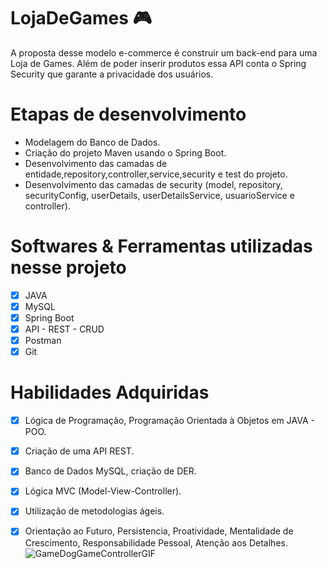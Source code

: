 # LojaDeGames 🎮

A proposta desse modelo e-commerce é construir um back-end para uma Loja de Games. Além de poder inserir produtos essa API conta o Spring Security que garante a privacidade dos usuários. 

# Etapas de desenvolvimento
-  Modelagem do Banco de Dados.
-  Criação do projeto Maven usando o Spring Boot.
-  Desenvolvimento das camadas de entidade,repository,controller,service,security e test do projeto.
-  Desenvolvimento das camadas de security (model, repository, securityConfig, userDetails, userDetailsService, usuarioService e controller).

# Softwares & Ferramentas utilizadas nesse projeto
- [x] JAVA
- [x] MySQL
- [x] Spring Boot
- [x] API - REST - CRUD
- [x] Postman 
- [x] Git

# Habilidades Adquiridas
- [x] Lógica de Programação, Programação Orientada à Objetos em JAVA - POO.
- [x] Criação de uma API REST.
- [x] Banco de Dados MySQL, criação de DER.
- [x] Lógica MVC (Model-View-Controller).
- [x] Utilização de metodologias ágeis.
- [x] Orientação ao Futuro, Persistencia, Proatividade, Mentalidade de Crescimento, Responsabilidade Pessoal, Atenção aos Detalhes.
 ![GameDogGameControllerGIF](https://user-images.githubusercontent.com/97813649/157142268-79b60f97-230f-4489-801e-da93531fbdb0.gif)

